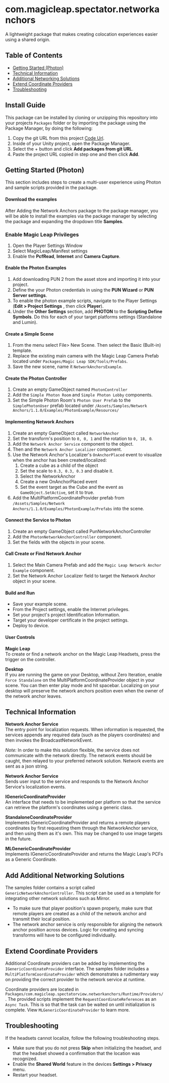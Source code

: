 
# com.magicleap.spectator.networkanchors
A lightweight package that makes creating colocation experiences easier using a shared origin.

## Table of Contents
- [Getting Started (Photon)](#getting-started-photon)
- [Technical Information](#technical-information)
- [Additional Networking Solutions](#add-additional-networking-solutions)
- [Extend Coordinate Providers](#extend-coordinate-providers)
- [Troubleshooting](#troubleshooting)

## Install Guide
This package can be installed by cloning or unzipping this repository into your projects `Packages` folder or by importing the package using the Package Manager, by doing the following:

1. Copy the git URL from this project [Code Url](https://github.com/magicleap/com.magicleap.spectator.networkanchors.git).
2. Inside of your Unity project, open the Package Manager.
3. Select the + button and click **Add packages from git URL**.
4. Paste the project URL copied in step one and then click **Add**.

## Getting Started (Photon)
This section includes steps to create a multi-user experience using Photon and sample scripts provided in the package.

#### Download the examples
After Adding the Network Anchors package to the package manager, you will be able to install the examples via the package manager by selecting the package and expanding the dropdown title **Samples**.

### Enable Magic Leap Privileges 
1. Open the Player Settings Window
2. Select MagicLeap/Manifest settings
3. Enable the **PcfRead**, **Internet** and **Camera Capture**.

#### Enable the Photon Examples
1. Add downloading PUN 2 from the asset store and importing it into your project.
2. Define the your Photon credentials in using the **PUN Wizard** or **PUN Server settings**.
3. To enable the photon example scripts, navigate to the Player Settings  (**Edit > Project Settings** , then click **Player**).
4. Under the **Other Settings** section, add **PHOTON** to the **Scripting Define Symbols**. Do this for each of your target platforms settings (Standalone and Lumin). 

#### Create a Simple Scene
1. From the menu select File> New Scene. Then select the Basic (Built-in) template.
2. Replace the existing main camera with the Magic Leap Camera Prefab located under `Packages/Magic Leap SDK/Tools/Prefabs`.
3. Save the new scene, name it `NetworkAnchorsExample`.

#### Create the Photon Controller
1. Create an empty GameObject named `PhotonController`
2. Add the `Simple Photon Room` and `Simple Photon Lobby` components.
3. Set the Simple Photon Room's `Photon User Prefab` to the `SimplePhotonUser` prefab located under `/Assets/Samples/Network Anchors/1.1.0/Examples/PhotonExample/Resources/`

#### Implementing Network Anchors
1. Create an empty GameObject called `NetworkAnchor`
2. Set the transform's position to `0, 0, 1` and the rotation to `0, 18, 0`.
3. Add the `Network Anchor Service` component to the object. 
4. Then and the `Network Anchor Localizer` component.
5. Use the Network Anchor's Localizer's `OnAnchorPlaced` event to visualize when the anchor has been created/localized:
    1. Create a cube as a child of the object
    2. Set the scale to `0.3, 0.3, 0.3` and disable it. 
    3. Select the NetworkAnchor
    4. Create a new OnAnchorPlaced event
    5. Set the event target as the Cube and the event as `GameObject.SetActive`, set it to true.
1. Add the MultiPlatformCoordinateProvider prefab from `/Assets/Samples/Network Anchors/1.1.0/Examples/PhotonExample/Prefabs` into the scene.

#### Connect the Service to Photon
1. Create an empty GameObject called PunNetworkAnchorController
2. Add the `PhotonNetworkAnchorController` component.
3. Set the fields with the objects in your scene.

#### Call Create or Find Network Anchor
1. Select the Main Camera Prefab and add the `Magic Leap Network Anchor Example` component.
2. Set the Network Anchor Localizer field to target the Network Anchor object in your scene.

#### Build and Run
- Save your example scene.
- From the Project settings, enable the Internet privileges.
- Set your project's project Identification Information.
- Target your developer certificate in the project settings.
- Deploy to device. 

#### User Controls 
**Magic Leap**  
To create or find a network anchor on the Magic Leap Headsets, press the trigger on the controller.  

**Desktop**  
If you are running the game on your Desktop, without Zero Iteration, enable `Force Standalone` on the MultiPlatformCoordinateProvider object in your scene. You can then enter play mode and hit spacebar. Localizing on your desktop will preserve the network anchors position even when the owner of the network anchor leaves.

## Technical Information

**Network Anchor Service**  
The entry point for localization requests. When information is requested, the services appends any required data (such as the players coordinates) and then invokes the BroadcastNetworkEvent.   

*Note:*
In order to make this solution flexible, the service does not communicate with the network directly. The network events should be caught, then relayed to your preferred network solution. Network events are sent as a json string.

**Network Anchor Service**  
Sends user input to the service and responds to the Network Anchor Service's localization events. 

**IGenericCoordinateProvider**  
An interface that needs to be implemented per platform so that the service can retrieve the platform's coordinates using a generic class.

**StandaloneCoordinateProvider**  
Implements IGenericCoordinateProvider and returns a remote players coordinates by first requesting them through the NetworkAnchor service, and then using them as it's own. This may be changed to use image targets in the future.

**MLGenericCoordinateProvider**  
Implements IGenericCoordinateProvider and returns the Magic Leap's PCFs as a Generic Coordinate.

##  Add Additional Networking Solutions

The samples folder contains a script called `GenericNetworkAnchorController`. This script can be used as a template for integrating other network solutions such as Mirror.
  - To make sure that player position's spawn properly, make sure that remote players are created as a child of the network anchor and transmit their local position. 
  - The network anchor service is only responsible for aligning the network anchor position across devices. Logic for creating and syncing transforms will have to be configured individually.

## Extend Coordinate Providers
Additional Coordinate providers can be added by implementing the `IGenericCoordinateProvider` interface. The samples folder includes a `MultiPlatformCoordinateProvider` which demonstrates a rudimentary way on providing the correct provider to the network service at runtime.

Coordinate providers are located in `Packages/com.magicleap.spectatorview.networkanchors/Runtime/Providers/` . The provided scripts implement the `RequestCoordinateReferences` as an `Async Task`. This is so that the task can be waited on until initialization is complete. View `MLGenericCoordinateProvider` to learn more.

## Troubleshooting
If the headsets cannot localize, follow the following troubleshooting steps.
* Make sure that you do not press **Skip** when initializing the headset, and that the headset showed a confirmation that the location was recognized.
* Enable the **Shared World** feature in the devices **Settings > Privacy** menu.
* Restart your headset.
